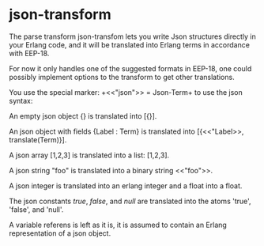 json-transform
==============

The parse transform json-transfom lets you write Json structures directly in your Erlang code, and it will be translated into Erlang terms in accordance with EEP-18.

For now it only handles one of the suggested formats in EEP-18, one could possibly implement options to the transform to get other translations.

You use the special marker: +<<"json">> = Json-Term+ to use the json syntax:

An empty json object {} is translated into [{}].

An json object with fields {Label : Term} is translated into [{<<"Label>>, translate(Term)}].

A json array [1,2,3] is translated into a list: [1,2,3].

A json string "foo" is translated into a binary string <<"foo">>.

A json integer is translated into an erlang integer and a float into a float.

The json constants _true_, _false_, and _null_ are translated into the atoms 'true', 'false', and 'null'.

A variable referens is left as it is, it is assumed to contain an Erlang representation of a json object.

 